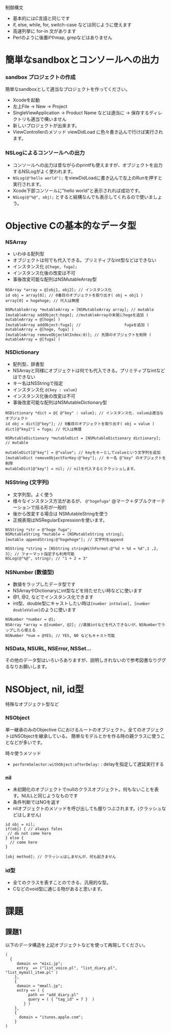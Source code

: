 制御構文
- 基本的にはC言語と同じです
- if, else, while, for, switch-case などは同じように使えます
- 高速列挙に for-in 文があります
- Perlのように後置ifやmap, grepなどはありません

# 簡単なsandboxとコンソールへの出力
### sandbox プロジェクトの作成
簡単なsandboxとして適当なプロジェクトを作ってください。
- Xcodeを起動
- 左上File → New → Project
- SingleViewApplication → Product Name などは適当に → 保存するディレクトリも適当で構いません
- 新しいプロジェクトが出来ます。
- ViewControllerのメソッド viewDidLoad に色々書き込んで行けば実行されます。

### NSLogによるコンソールへの出力
- コンソールへの出力は昔ながらのprintfも使えますが、オブジェクトを出力するNSLogがよく使われます。
- ``NSLog(@"hello world");`` をviewDidLoadに書き込んで左上のRunを押すと実行されます。
- Xcode下部コンソールに"hello world"と表示されれば成功です。
- `NSLog(@"%@", obj);` とすると結構なんでも表示してくれるので使いましょう。

# Objective Cの基本的なデータ型

### NSArray
  - いわゆる配列型
  - オブジェクトは何でも代入できる。プリミティブなint型などはできない
  - インスタンス化 `` @[hoge, fuga]; ``
  - インスタンス化後の改変は不可
  - 事後改変可能な配列はNSMutableArray型
```
NSArray *array = @[obj1, obj2]; // インスタンス化
id obj = array[0]; // 0番目のオブジェクトを取り出す( obj = obj1 )
array[0] = hogehoge; // 代入は無理

NSMutableArray *mutableArray = [NSMutableArray array]; // mutable
[mutableArray addObject:hoge]; //mutableArrayの末尾にhogeを追加 ( mutableArray = @[hoge] )
[mutableArray addObject:fuga]; //                   fugaを追加 ( mutableArray = @[hoge, fuga] )
[mutableArray removeObjectAtIndex:0)]; // 先頭のオブジェクトを削除 ( mutableArray = @[fuga] )
```

###  NSDictionary
  - 配列型、辞書型
  - NSArrayと同様にオブジェクトは何でも代入できる。プリミティブなintなどはできない
  - キー名はNSStringで指定
  - インスタンス化 `` @{key : value} ``
  - インスタンス化後の改変は不可
  - 事後改変可能な配列はNSMutableDictionary型
```
NSDictionary *dict = @{ @"key" : value}; // インスタンス化. valueは適当なオブジェクト
id obj = dict[@"key"]; // 0番目のオブジェクトを取り出す( obj = value )
dict[@"key2"] = fuga; // 代入は無理

NSMutableDictionary *mutableDict = [NSMutableDictionary dictionary]; // mutable

mutableDict[@"key"] = @"value"; // keyをキーとしてvalueという文字列を追加
[mutableDict removeObjectForKey:@"key"]; // キー名 @"key" のオブジェクトを削除
mutableDict[@"key"] = nil; // nilを代入するとクラッシュします。

```

###  NSString (文字列)
- 文字列型。よく使う
- 様々なインスタンス方法があるが、 ``@"hogefuga"`` @マーク＋ダブルクオーテーションで括る形が一般的
- 後から改変する場合は NSMutableStringを使う
- 正規表現はNSRegularExpressionを使います。
```
NSString *str = @"hoge fuga";
NSMutableString *mutable = [NSMutableString string];
[mutable appendString:@"hogehoge"]; // 文字列をappend

NSString *string = [NSString stringWithFormat:@"%d + %d = %d",1 ,2, 3]; // フォーマット指定子も利用可能
NSLog(@"%@", string); // "1 + 2 = 3"

```

###  NSNumber (数値型)
- 数値をラップしたデータ型です
- NSArrayやDictionaryにint型などを持たせたい時などに使います
- @1, @2, などでインスタンス化できます
- int型、double型にキャストしたい時は`[number intValue], [number doubleValue]`のように使います
```
NSNumber *number = @1;
NSArray *array = @[number, @2]; //直接intなどを代入できないが、NSNumberでラップしたら使える
NSNumber *num = @YES; // YES, NO などもキャスト可能

```

###  NSData, NSURL, NSError, NSSet...
その他のデータ型はいろいろありますが、説明しきれないので参考図書なりググるなりお願いします。


# NSObject, nil, id型
特殊なオブジェクト型など

### NSObject
単一継承のみのObjective Cにおけるルートのオブジェクト。全てのオブジェクトはNSObjectを継承している。
簡単なモデルとかを作る時の親クラスに使うことなどが多いです。

時々使うメソッド
- `performSelector:withObject:afterDelay:` : delayを指定して遅延実行する

### nil
- 未初期化のオブジェクトでnullのクラスオブジェクト。何もないことを表す。NULLと同じようなものです
- 条件判断ではNOを返す
- nilオブジェクトのメソッドを呼び出しても握りつぶされます。(クラッシュなどはしません)
```
id obj = nil;
if(obj) { // always fales
 // do not come here
} else {
  // come here
}

[obj method]; // クラッシュはしませんが、何も起きません
```

### id型
- 全てのクラスを表すことのできる、汎用的な型。
- Cなどのvoid型に通じる物があると思います。



# 課題
## 課題1
以下のデータ構造を上記オブジェクトなどを使って再現してください。
```
(
  {
     domain => "mixi.jp";
     entry  => ("list_voice.pl", "list_diary.pl", "list_mymall_item.pl" )
    },
    {
     domain = "mmall.jp";
     entry => ( {
          path => "add_diary.pl"
          query = ( { "tag_id" = 7 }  )
        } )
    },
    {
      domain = "itunes.apple.com";
    }
)
```
